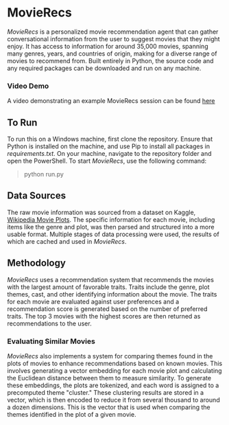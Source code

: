 # MovieRecs

_MovieRecs_ is a personalized movie recommendation agent that can gather conversational information from the user to suggest movies that they might enjoy. It has access to information for around 35,000 movies, spanning many genres, years, and countries of origin, making for a diverse range of movies to recommend from. Built entirely in Python, the source code and any required packages can be downloaded and run on any machine.

### Video Demo

A video demonstrating an example MovieRecs session can be found [here](https://youtu.be/IZpuDGD65HM)

## To Run

To run this on a Windows machine, first clone the repository. Ensure that Python is installed on the machine, and use Pip to install all packages in *requirements.txt*. On your machine, navigate to the repository folder and open the PowerShell. To start _MovieRecs_, use the following command:

> python run.py

## Data Sources

The raw movie information was sourced from a dataset on Kaggle, [Wikipedia Movie Plots](https://www.kaggle.com/datasets/jrobischon/wikipedia-movie-plots). The specific information for each movie, including items like the genre and plot, was then parsed and structured into a more usable format. Multiple stages of data processing were used, the results of which are cached and used in _MovieRecs_.

## Methodology

_MovieRecs_ uses a recommendation system that recommends the movies with the largest amount of favorable traits. Traits include the genre, plot themes, cast, and other identifying information about the movie. The traits for each movie are evaluated against user preferences and a recommendation score is generated based on the number of preferred traits. The top 3 movies with the highest scores are then returned as recommendations to the user.

### Evaluating Similar Movies

_MovieRecs_ also implements a system for comparing themes found in the plots of movies to enhance recommendations based on known movies. This involves generating a vector embedding for each movie plot and calculating the Euclidean distance between them to measure similarity. To generate these embeddings, the plots are tokenized, and each word is assigned to a precomputed theme "cluster." These clustering results are stored in a vector, which is then encoded to reduce it from several thousand to around a dozen dimensions. This is the vector that is used when comparing the themes identified in the plot of a given movie.
